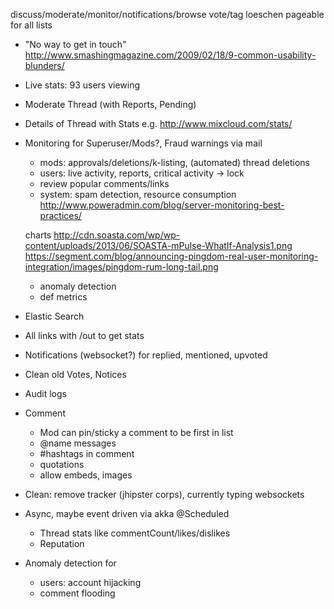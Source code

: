 discuss/moderate/monitor/notifications/browse
vote/tag loeschen
pageable for all lists

- "No way to get in touch" http://www.smashingmagazine.com/2009/02/18/9-common-usability-blunders/
- Live stats: 93 users viewing
- Moderate Thread (with Reports, Pending)
- Details of Thread with Stats e.g. http://www.mixcloud.com/stats/
- Monitoring for Superuser/Mods?, Fraud warnings via mail
    - mods: approvals/deletions/k-listing, (automated) thread deletions
    - users: live activity, reports, critical activity -> lock
    - review popular comments/links
    - system: spam detection, resource consumption
    http://www.poweradmin.com/blog/server-monitoring-best-practices/

    charts
    http://cdn.soasta.com/wp/wp-content/uploads/2013/06/SOASTA-mPulse-WhatIf-Analysis1.png
    https://segment.com/blog/announcing-pingdom-real-user-monitoring-integration/images/pingdom-rum-long-tail.png

    - anomaly detection
    - def metrics
- Elastic Search
- All links with <domain>/out to get stats
- Notifications (websocket?) for replied, mentioned, upvoted
- Clean old Votes, Notices
- Audit logs
- Comment
    - Mod can pin/sticky a comment to be first in list
    - @name messages
    - #hashtags in comment
    - quotations
    - allow embeds, images
- Clean: remove tracker (jhipster corps), currently typing websockets
- Async, maybe event driven via akka
    @Scheduled
    - Thread stats like commentCount/likes/dislikes
    - Reputation
- Anomaly detection for
    - users: account hijacking
    - comment flooding
